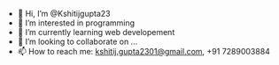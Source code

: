- 👋 Hi, I’m @Kshitijgupta23
- 👀 I’m interested in programming
- 🌱 I’m currently learning web developement
- 💞️ I’m looking to collaborate on ...
- 📫 How to reach me: kshitij.gupta2301@gmail.com, +91 7289003884

<!---
Kshitijgupta23/Kshitijgupta23 is a ✨ special ✨ repository because its `README.md` (this file) appears on your GitHub profile.
You can click the Preview link to take a look at your changes.
--->
